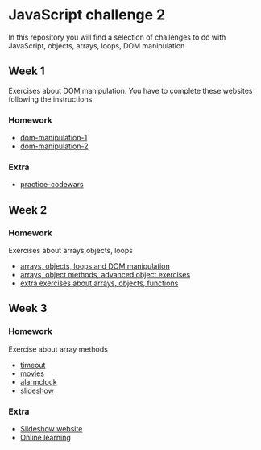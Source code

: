 # JavaScript challenge 2

In this repository you will find a selection of challenges to do with JavaScript, objects, arrays, loops, DOM manipulation

## Week 1
Exercises about DOM manipulation. You have to complete these websites following the instructions.

### Homework
- [dom-manipulation-1](./week-1/Homework/dom-manipulation-1/)
- [dom-manipulation-2](./week-1/Homework/dom-manipulation-2/)  

### Extra
- [practice-codewars](./week-1/Extra/)

## Week 2

### Homework
Exercises about arrays,objects, loops

- [arrays, objects, loops and DOM manipulation](./week-2/Homework/Part-1) 
- [arrays, object methods, advanced object exercises](./week-2/Homework/Part-2) 
- [extra exercises about arrays, objects, functions](./week-2/Homework/Part-3) 

## Week 3

### Homework

Exercise about array methods
- [timeout](./week-3/Homework/A-timeout)
- [movies](./week-3/Homework/B-movies)
- [alarmclock](./week-3/Homework/C-alarmclock)
- [slideshow](./week-3/Homework/D-slideshow)

### Extra
- [Slideshow website](./week-3/Extra/1-slideshow-extra/task.md)
- [Online learning](./week-3/Extra/2-onlinelearning/youtube.md)